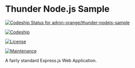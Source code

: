 # Thunder Node.js Sample

[ ![Codeship Status for adron-orange/thunder-nodejs-sample](https://codeship.com/projects/a05aa890-11bb-0134-aa21-2ec03b34e76c/status?branch=master)](https://codeship.com/projects/157323)

[![Codeship](https://img.shields.io/codeship/a05aa890-11bb-0134-aa21-2ec03b34e76c/master.svg?maxAge=2592000?style=flat-square)]()

[![License](https://img.shields.io/github/license/adron-orange/thunder-nodejs-sample.svg?style=flat-square)](https://github.com/adron-orange/thunder-nodejs-sample/blob/master/LICENSE)

[![Maintenance](https://img.shields.io/maintenance/yes/2016.svg?style=flat-square)](#)

A fairly standard Express.js Web Application.
